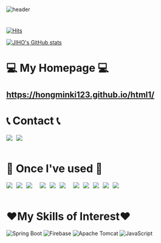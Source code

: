 ![header](https://capsule-render.vercel.app/api?type=waving&color=timeGradient&text=Welcome%20to%20Hongminki's%20GitHub%20👋&animation=twinkling&fontSize=35&fontAlignY=40&fontAlign=50&height=250)

#
[![Hits](https://hits.seeyoufarm.com/api/count/incr/badge.svg?url=https%3A%2F%2Fgithub.com%2FHongminki123&count_bg=%23C83D86&title_bg=%23555555&icon=github.svg&icon_color=%23E7E7E7&title=Github&edge_flat=false)](https://hits.seeyoufarm.com)

[![JIHO's GitHub stats](https://github-readme-stats.vercel.app/api?username=Hongminki123&include_all_commits=true&theme=nord&hide_border=true&count_private=true)](https://github.com/Hongminki123/github-readme-stats)


# 💻 My Homepage 💻

## https://hongminki123.github.io/html1/

# 📞 Contact 📞
<div style="display: flex; flex-direction: row;">
    <a href="https://www.instagram.com/6_o777/" style="margin-right: 10px;">
        <img src="https://img.shields.io/badge/Instagram-E4405F?style=for-the-badge&logo=Instagram&logoColor=white"> 
    </a>
    <a href="mailto:dlwlgh1254@gmail.com">
        <img src="https://img.shields.io/badge/Gmail-EA4335?style=for-the-badge&logo=Gmail&logoColor=white"> 
    </a>
</div><br>

# 🔨 Once I've used 🔨

<div style="display:flex; flex-wrap: wrap; gap: 10px;">
    <img src="https://img.shields.io/badge/Java-007396?style=for-the-badge&logo=Java&logoColor=white"> 
    <!--<img src="https://img.shields.io/badge/Gradle-02303A?style=for-the-badge&logo=gradle&logoColor=white"> -->
    <img src="https://img.shields.io/badge/oracle-F80000?style=for-the-badge&logo=oracle&logoColor=white"> 
    <img src="https://img.shields.io/badge/mysql-4479A1?style=for-the-badge&logo=mysql&logoColor=white"> 
    <br>
    <img src="https://img.shields.io/badge/linux-FCC624?style=for-the-badge&logo=linux&logoColor=black"> 
    <img src="https://img.shields.io/badge/html5-E34F26?style=flat-square&logo=html5&logoColor=white"> 
    <img src="https://img.shields.io/badge/css-1572B6?style=flat-square&logo=css3&logoColor=white"> 
    <br>
    <img src="https://img.shields.io/badge/Kotlin-7F52FF?style=flat-square&logo=kotlin&logoColor=white">
    <img src="https://img.shields.io/badge/Andoid Studio-3DDC84?style=flat-square&logo=android studio&logoColor=white">
    <img src="https://img.shields.io/badge/python-3776AB?style=flat-square&logo=python&logoColor=white"> 
    <img src="https://img.shields.io/badge/OpenCV-5C3EE8?style=flat-square&logo=opencv&logoColor=white"> 
    <img src="https://img.shields.io/badge/C/c++-00599C?style=for-the-badge&logo=c&logoColor=white">
</div><br>

# ❤️My Skills of Interest❤️
![Spring Boot](https://img.shields.io/badge/Spring%20Boot-6DB33F?style=for-the-badge&logo=spring%20boot&logoColor=white) ![Firebase](https://img.shields.io/badge/firebase-FFCA28?style=for-the-badge&logo=firebase&logoColor=white) ![Apache Tomcat](https://img.shields.io/badge/apache%20tomcat-F8DC75?style=for-the-badge&logo=apachetomcat&logoColor=black) ![JavaScript](https://img.shields.io/badge/javascript-F7DF1E?style=flat-square&logo=javascript&logoColor=black)
